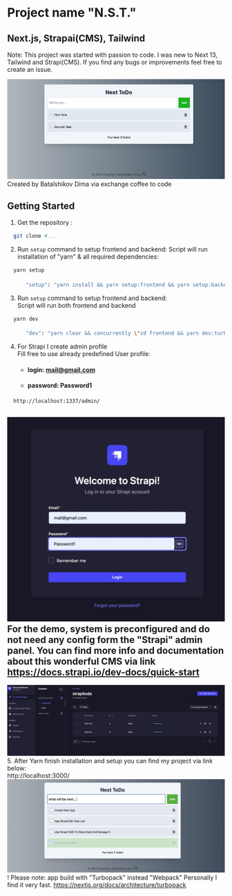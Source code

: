 # Project name "N.S.T."
Next.js, Strapai(CMS), Tailwind
--
Note: This project was started with passion to code. I was new to Next 13, Tailwind and Strapi(CMS). 
If you find any bugs or improvements feel free to create an issue.

![demo_screenshot.jpg](frontend%2Fpublic%2Fassets%2Fdemo_screenshot.jpg)
Created by Batalshikov Dima via exchange coffee to code

## Getting Started

1. Get the repository :

```bash
  git clone #...
```

2. Run `setup` command to setup frontend and backend:
   Script will run installation of "yarn" & all required dependencies:
```bash
  yarn setup
  
      "setup": "yarn install && yarn setup:frontend && yarn setup:backend",
```

3. Run `setup` command to setup frontend and backend: <br>
   Script will run both frontend and backend
```bash
  yarn dev
  
      "dev": "yarn clear && concurrently \"cd frontend && yarn dev:turbo\" \"cd backend && yarn develop\""
```

4. For Strapi I create admin profile<br>
    Fill free to use already predefined User profile:<br>
   - #### login: mail@gmail.com<br>
   - #### password: Password1<br>
```bash
  http://localhost:1337/admin/
```
![alt](frontend%2Fpublic%2Fassets%2Fdemo_screenshot_login.jpg)
For the demo, system is preconfigured and do not need any config form the "Strapi" admin panel.
You can find more info and documentation about this wonderful CMS via link https://docs.strapi.io/dev-docs/quick-start
---
![demo_screenshot_content.jpg](frontend%2Fpublic%2Fassets%2Fdemo_screenshot_content.jpg)
5. After Yarn finish installation and setup you can find my project via link below: <br>
   http://localhost:3000/
![demo_screenshot_app.jpg](frontend%2Fpublic%2Fassets%2Fdemo_screenshot_app.jpg)
! Please note: app build with "Turbopack" instead "Webpack"
Personally I find it very fast.
https://nextjs.org/docs/architecture/turbopack

